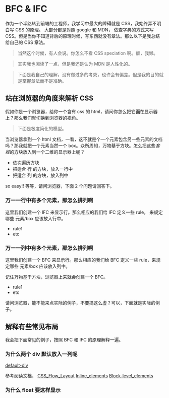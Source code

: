 # BFC & IFC

作为一个半路转到前端的工程师，我学习中最大的障碍就是 CSS，我始终弄不明白写 CSS 的原理。 大部分都是对照 google 和 MDN， 依查字典的方式来写 CSS。但是当你不知道背后的原理时候，写东西就没有章法。那么以下是我总结给自己的 CSS 章法。

> 当然这个时候，有人会说。你怎么不看 CSS speciation 啊。额，我懒。

> 其实我也阅读了一点，但是我还是认为 MDN 是人性化的。

> 下面是我自己的理解，没有做过多的考究，也许会有偏差。但是我的目的就是掌握章法而不是准确。

## 站在浏览器的角度来解析 CSS

假如你是一个浏览器，给你一个含有 css 的 html，请问你怎么把它**画**在显示器上？那么我们就切换到浏览器的视角。

> 下面是极度简化的模型。

当浏览器拿到一个 html 文档，一看，这不就是个一个元素包含另一些元素的文档吗？那我就把一个元素当然一个 box。众所周知，万物基于方块。怎么把这些*套娃*的方块放入到一个二维的显示器上呢？

- 依次遍历方块
- 把适合 行 的方块，放入一行中
- 把适合 列 的方块，放入列中

so easy!! 等等，请问浏览器，下面 2 个问题请回答下。

### 万一一行中有多个元素，那怎么排列啊

这里我们创建一个 IFC 来显示行。那么相应的我们给 IFC 定义一些 rule， 来规定哪些 元素/box 应该放入行中。

- rule1
- etc

### 万一一列中有多个元素，那怎么排列啊

这里我们创建一个 BFC 来显示行。那么相应的我们给 BFC 定义一些 rule，来规定哪些 元素/box 应该放入列中。

记住万物基于方块，浏览器上来就会创建一个 BFC。

- rule1
- etc

请问浏览器，能不能来点实际的例子，不要搞这么虚？可以，下面就是实际的例子。

## 解释有些常见布局

我会把下面常见的例子，按照 BFC 和 IFC 的原理解释一遍。

### 为什么两个 div 默认放入一列呢

[default-div](./BFC-IFC/default-div.html)

参考阅读文档，
[CSS_Flow_Layout](./https://developer.mozilla.org/en-US/docs/Web/CSS/CSS_Flow_Layout)
[Inline_elements](./https://developer.mozilla.org/en-US/docs/Web/HTML/Inline_elements)
[Block-level_elements](./https://developer.mozilla.org/en-US/docs/Web/HTML/Block-level_elements)

### 为什么 float 要这样显示
